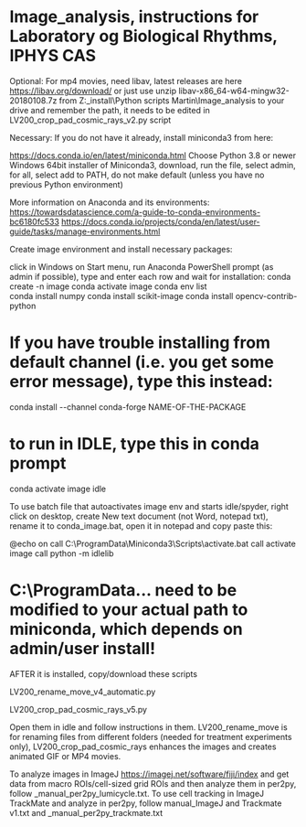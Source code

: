 # Image_analysis, instructions for Laboratory og Biological Rhythms, IPHYS CAS

Optional:
For mp4 movies, need libav, latest releases are here https://libav.org/download/
or just use unzip libav-x86_64-w64-mingw32-20180108.7z from Z:\_install\Python scripts Martin\Image_analysis to your drive and remember the path, 
it needs to be edited in LV200_crop_pad_cosmic_rays_v2.py script

Necessary:
If you do not have it already, install miniconda3 from here: 

https://docs.conda.io/en/latest/miniconda.html
Choose Python 3.8 or newer Windows 64bit installer of Miniconda3, download, run the file, select admin, for all, select add to PATH, do not make default (unless you have no previous Python environment)

More information on Anaconda and its environments:
https://towardsdatascience.com/a-guide-to-conda-environments-bc6180fc533
https://docs.conda.io/projects/conda/en/latest/user-guide/tasks/manage-environments.html


Create image environment and install necessary packages:

click in Windows on Start menu, run Anaconda PowerShell prompt (as admin if possible), type and enter each row and wait for installation:
conda create -n image
conda activate image
conda env list   		
conda install numpy
conda install scikit-image 
conda install opencv-contrib-python                                

# If you have trouble installing from default channel (i.e. you get some error message), type this instead: 
conda install --channel conda-forge NAME-OF-THE-PACKAGE

# to run in IDLE, type this in conda prompt
conda activate image
idle


To use batch file that autoactivates image env and starts idle/spyder, right click on desktop, create New text document (not Word, notepad txt),
rename it to conda_image.bat, open it in notepad and copy paste this:

@echo on
call C:\ProgramData\Miniconda3\Scripts\activate.bat
call activate image
call python -m idlelib

# C:\ProgramData\... need to be modified to your actual path to miniconda, which depends on admin/user install!

AFTER it is installed, copy/download these scripts

LV200_rename_move_v4_automatic.py

LV200_crop_pad_cosmic_rays_v5.py

Open them in idle and follow instructions in them. LV200_rename_move is for renaming files from different folders (needed for treatment experiments only), 
LV200_crop_pad_cosmic_rays enhances the images and creates animated GIF or MP4 movies.

To analyze images in ImageJ https://imagej.net/software/fiji/index and get data from macro ROIs/cell-sized grid ROIs and then analyze them in per2py, follow _manual_per2py_lumicycle.txt. To use cell tracking in ImageJ TrackMate and analyze in per2py, follow manual_ImageJ and Trackmate v1.txt and _manual_per2py_trackmate.txt

